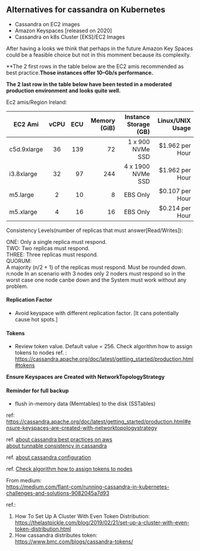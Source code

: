 ## Alternatives for cassandra on Kubernetes 

* Cassandra on EC2 images 
* Amazon Keyspaces [released on 2020]
* Cassandra on k8s Cluster [EKS]/EC2 Images 
 
After having a looks we think that perhaps in the future Amazon Key Spaces could be a feasible choice but not in this momment 
because its complexity.

**The 2 first rows in the table below are the EC2 amis recommended as best practice.**Those instances offer 10–Gb/s performance.**

**The 2 last row in the table below have been tested in a moderated production environment and looks quite well.**

Ec2 amis/Region Ireland:

| EC2 Ami       | vCPU          | ECU   | Memory (GiB)  | Instance Storage (GB) | Linux/UNIX Usage |
| ------------- |:-------------:| -----:|--------------:|----------------------:|-----------------:|
| c5d.9xlarge   | 36            | 139   | 72            | 1 x 900 NVMe SSD      | $1.962 per Hour  |
| i3.8xlarge    | 32            | 97    | 244           | 4 x 1900 NVMe SSD     | $1.962 per Hour  |
| m5.large      | 2             | 10    | 8             | EBS Only              | $0.107 per Hour  |
| m5.xlarge     | 4             | 16    | 16            | EBS Only              | $0.214 per Hour  |

Consistency Levels(number of replicas that must answer[Read/Writes]):

ONE: Only a single replica must respond.</br>
TWO: Two replicas must respond.</br>
THREE: Three replicas must respond.</br> 
QUORUM:</br> 
 A majority (n/2 + 1) of the replicas must respond. Must be rounded down. n:node
 In an scenario with 3 nodes only 2 noders must respond so in the worst case one node canbe down and the System must work without any problem.  

#### Replication Factor

* Avoid keyspace with different replication factor. [It cans potentially cause hot spots.]

#### Tokens

* Review token value. Default value = 256. Check algorithm how to assign tokens to nodes
ref. : https://cassandra.apache.org/doc/latest/getting_started/production.html#tokens </br>

**Ensure Keyspaces are Created with NetworkTopologyStrategy** </br>


#### Reminder for full backup 

* flush in-memory data (Memtables) to the disk (SSTables)



ref: https://cassandra.apache.org/doc/latest/getting_started/production.html#ensure-keyspaces-are-created-with-networktopologystrategy

ref. [about cassandra best practices on aws](https://aws.amazon.com/es/blogs/big-data/best-practices-for-running-apache-cassandra-on-amazon-ec2/)</br>
     [about tunnable consistency in cassandra](https://cassandra.apache.org/doc/latest/architecture/dynamo.html#tunable-consistency)</br>

ref. [about cassandra configuration](https://github.com/apache/cassandra/tree/trunk/conf)

ref. [Check algorithm how to assign tokens to nodes](https://www.datastax.com/blog/new-token-allocation-algorithm-cassandra-30)



From medium:</br>
https://medium.com/flant-com/running-cassandra-in-kubernetes-challenges-and-solutions-9082045a7d93



ref.: 
1. How To Set Up A Cluster With Even Token Distribution: https://thelastpickle.com/blog/2019/02/21/set-up-a-cluster-with-even-token-distribution.html
2. How cassandra distributes token: https://www.bmc.com/blogs/cassandra-tokens/


